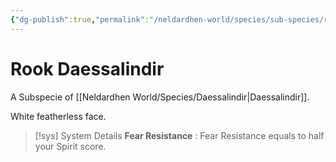 ```yaml
---
{"dg-publish":true,"permalink":"/neldardhen-world/species/sub-species/rook-daessalindir/"}
---
```


# Rook Daessalindir
A Subspecie of [[Neldardhen World/Species/Daessalindir\|Daessalindir]].

White featherless face.

> [!sys] System Details
> **Fear Resistance** : Fear Resistance equals to half your Spirit score.